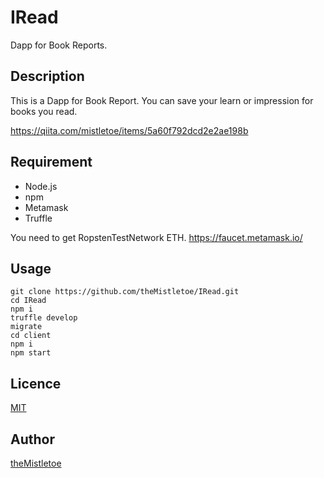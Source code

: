 # IRead
Dapp for Book Reports.

## Description
This is a Dapp for Book Report.
You can save your learn or impression for books you read.

https://qiita.com/mistletoe/items/5a60f792dcd2e2ae198b

## Requirement
- Node.js
- npm
- Metamask
- Truffle

You need to get RopstenTestNetwork ETH.
https://faucet.metamask.io/

## Usage

```
git clone https://github.com/theMistletoe/IRead.git
cd IRead
npm i
truffle develop
migrate
cd client
npm i
npm start
```

## Licence

[MIT](https://github.com/theMistletoe/IRead/blob/master/LICENSE)

## Author

[theMistletoe](https://github.com/theMistletoe)
